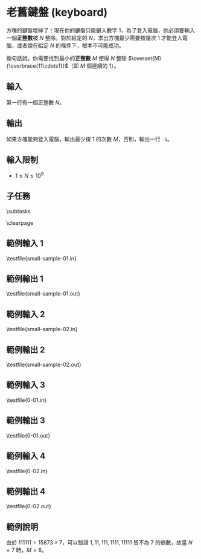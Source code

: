 # 老舊鍵盤 (keyboard)

方塊的鍵盤壞掉了！現在他的鍵盤只能鍵入數字 $1$，為了登入電腦，他必須要輸入一個**正整數**被 $N$ 整除。對於給定的 $N$，求出方塊最少需要按幾次 $1$ 才能登入電腦，或者說在給定 $N$ 的條件下，根本不可能成功。

換句話說，你需要找到最小的**正整數** $M$ 使得 $N$ 整除 $\overset{M}{\overbrace{11\cdots1}}$（即 $M$ 個連續的 $1$）。

## 輸入
第一行有一個正整數 $N$。

## 輸出
如果方塊能夠登入電腦，輸出最少按 $1$ 的次數 $M$，否則，輸出一行 `-1`。

## 輸入限制
 - $1 \leq N \leq 10^9$

## 子任務
\subtasks

\clearpage

## 範例輸入 1
\testfile{small-sample-01.in}

## 範例輸出 1
\testfile{small-sample-01.out}

## 範例輸入 2
\testfile{small-sample-02.in}

## 範例輸出 2
\testfile{small-sample-02.out}

## 範例輸入 3
\testfile{0-01.in}

## 範例輸出 3
\testfile{0-01.out}

## 範例輸入 4
\testfile{0-02.in}

## 範例輸出 4
\testfile{0-02.out}

## 範例說明

由於 $111111 = 15873 \times 7$，可以驗證 $1, 11, 111, 1111, 11111$ 皆不為 $7$ 的倍數，故當 $N = 7$ 時，$M = 6$。  
